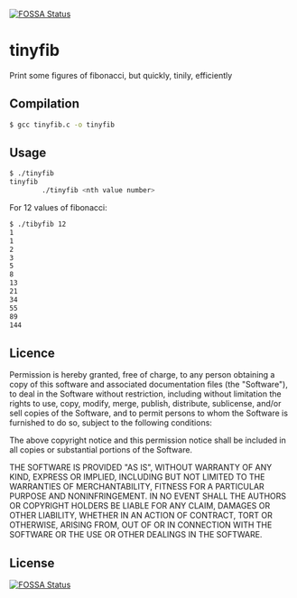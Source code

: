[![FOSSA Status](https://app.fossa.io/api/projects/git%2Bgithub.com%2Fjspc%2Ftinyfib.svg?type=shield)](https://app.fossa.io/projects/git%2Bgithub.com%2Fjspc%2Ftinyfib?ref=badge_shield)

tinyfib
==

Print some figures of fibonacci, but quickly, tinily, efficiently

Compilation
--

```bash
$ gcc tinyfib.c -o tinyfib
```

Usage
--

```bash
$ ./tinyfib
tinyfib
        ./tinyfib <nth value number>
```

For 12 values of fibonacci:

```bash
$ ./tibyfib 12
1
1
2
3
5
8
13
21
34
55
89
144
```

Licence
--

Permission is hereby granted, free of charge, to any person obtaining a copy
of this software and associated documentation files (the "Software"),
to deal in the Software without restriction, including without limitation
the rights to use, copy, modify, merge, publish, distribute, sublicense,
and/or sell copies of the Software, and to permit persons to whom the Software
is furnished to do so, subject to the following conditions:

The above copyright notice and this permission notice shall be included in all
copies or substantial portions of the Software.

THE SOFTWARE IS PROVIDED "AS IS", WITHOUT WARRANTY OF ANY KIND, EXPRESS OR IMPLIED,
INCLUDING BUT NOT LIMITED TO THE WARRANTIES OF MERCHANTABILITY, FITNESS FOR A PARTICULAR
PURPOSE AND NONINFRINGEMENT. IN NO EVENT SHALL THE AUTHORS OR COPYRIGHT HOLDERS BE
LIABLE FOR ANY CLAIM, DAMAGES OR OTHER LIABILITY, WHETHER IN AN ACTION OF CONTRACT,
TORT OR OTHERWISE, ARISING FROM, OUT OF OR IN CONNECTION WITH THE SOFTWARE OR THE USE
OR OTHER DEALINGS IN THE SOFTWARE.


## License
[![FOSSA Status](https://app.fossa.io/api/projects/git%2Bgithub.com%2Fjspc%2Ftinyfib.svg?type=large)](https://app.fossa.io/projects/git%2Bgithub.com%2Fjspc%2Ftinyfib?ref=badge_large)